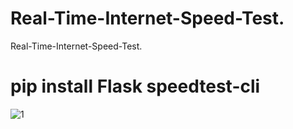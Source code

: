 # Real-Time-Internet-Speed-Test.
Real-Time-Internet-Speed-Test.
# pip install Flask speedtest-cli

![1](https://github.com/user-attachments/assets/78ad3bd3-bc44-471c-95c2-72851195cb01)
